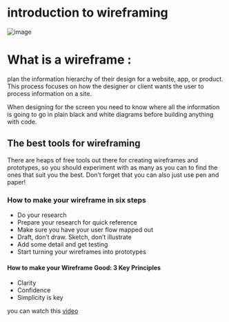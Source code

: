 #  introduction to wireframing

![image](https://www.freepik.com/blog/app/uploads/2019/05/how-use-wireframes-web-design-Cover-post-100.jpg)

# What is a wireframe :

 plan the information hierarchy of their design for a website, app, or product. This process focuses on how the designer or client wants the user to process information on a site.

When designing for the screen you need to know where all the information is going to go in plain black and white diagrams before building anything with code.
 
 ## The best tools for wireframing
There are heaps of free tools out there for creating wireframes and prototypes, so you should experiment with as many as you can to find the ones that suit you the best. Don’t forget that you can also just use pen and paper!

### How to make your wireframe in six steps

* Do your research
* Prepare your research for quick reference
* Make sure you have your user flow mapped out
* Draft, don’t draw. Sketch, don’t illustrate
* Add some detail and get testing
* Start turning your wireframes into prototypes

#### How to make your Wireframe Good: 3 Key Principles

* Clarity
* Confidence
* Simplicity is key

you can watch this [video](https://www.youtube.com/watch?v=qpH7-KFWZRI&t=680s)